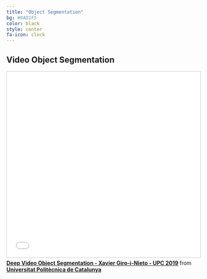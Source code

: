 ```yaml
---
title: "Object Segmentation"
bg: #9AD1F5
color: black
style: center
fa-icon: clock
---
```


## Video Object Segmentation

<iframe src="//www.slideshare.net/slideshow/embed_code/key/reRRRANOBQOcdl" width="595" height="485" frameborder="0" marginwidth="0" marginheight="0" scrolling="no" style="border:1px solid #CCC; border-width:1px; margin-bottom:5px; max-width: 100%;" allowfullscreen> </iframe> <div style="margin-bottom:5px"> <strong> <a href="//www.slideshare.net/xavigiro/deep-video-object-segmentation-xavier-giroinieto-upc-2019" title="Deep Video Object Segmentation - Xavier Giro-i-Nieto - UPC 2019" target="_blank">Deep Video Object Segmentation - Xavier Giro-i-Nieto - UPC 2019</a> </strong> from <strong><a href="https://www.slideshare.net/xavigiro" target="_blank">Universitat Politècnica de Catalunya</a></strong> </div>
